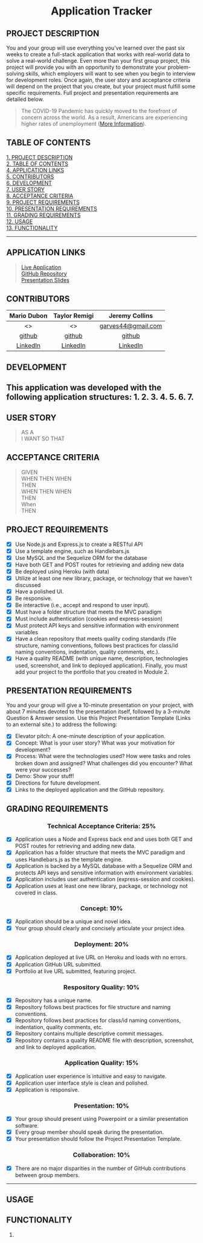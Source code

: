 # <div align="center">**Application Tracker**</div>

## **PROJECT DESCRIPTION**
You and your group will use everything you’ve learned over the past six weeks to create a full-stack application that works with real-world data to solve a real-world challenge. Even more than your first group project, this project will provide you with an opportunity to demonstrate your problem-solving skills, which employers will want to see when you begin to interview for development roles. Once again, the user story and acceptance criteria will depend on the project that you create, but your project must fulfill some specific requirements. Full project and presentation requirements are detailed below.  

> The COVID-19 Pandemic has quickly moved to the forefront of concern across the world. As a result, Americans are experiencing higher rates of unemployment ([More Information](https://www.bls.gov/news.release/pdf/empsit.pdf)). 


## **TABLE OF CONTENTS** 
[1. PROJECT DESCRIPTION](#PROJECT-DESCRIPTION)  
[2. TABLE OF CONTENTS](#TABLE-OF-CONTENTS)  
[4. APPLICATION LINKS](#APPLICATION-LINKS)  
[5. CONTRIBUTORS](#CONTRIBUTORS)  
[6. DEVELOPMENT](#DEVELOPMENT)  
[7. USER STORY](#USER-STORY)  
[8. ACCEPTANCE CRITERIA](#ACCEPTANCE-CRITERIA)  
[9. PROJECT REQUIREMENTS](#PROJECT-REQUIREMENTS)  
[10. PRESENTATION REQUIREMENTS](#PRESENTATION-REQUIREMENTS)  
[11. GRADING REQUIREMENTS](#GRADING-REQUIREMENTS)  
[12. USAGE](#USAGE)  
[13. FUNCTIONALITY](#FUNCTIONALITY)  

---

## **APPLICATION LINKS**
> [Live Application]()  
> [GitHub Repository](https://github.com/garves44/p2-application-tracker)  
> [Presentation Slides]()

## **CONTRIBUTORS** 
| Mario Dubon | Taylor Remigi | Jeremy Collins |
| :------: | :------: |  :------: |
| <> | <> | <garves44@gmail.com> |
| [github](https://github.com/mdubon1407) | [github](https://github.com/TRemigi) | [github](https://github.com/garves44) |
| [LinkedIn](https://www.linkedin.com/) | [LinkedIn](https://www.linkedin.com/) | [LinkedIn](https://www.linkedin.com/in/jeremy-collins-209545194/) |

## **DEVELOPMENT**
This application was developed with the following application structures:
1. 
2. 
3. 
4. 
5. 
6. 
7. 
---

## **USER STORY**
> AS A  
> I WANT 
> SO THAT 

## **ACCEPTANCE CRITERIA**
> GIVEN   
> WHEN 
> THEN
> WHEN  
> THEN  
> WHEN 
> THEN
> WHEN  
> THEN    
> When    
> THEN 

## **PROJECT REQUIREMENTS**
- [x] Use Node.js and Express.js to create a RESTful API
- [x] Use a template engine, such as Handlebars.js
- [x] Use MySQL and the Sequelize ORM for the database
- [x] Have both GET and POST routes for retrieving and adding new data
- [x] Be deployed using Heroku (with data)
- [x] Utilize at least one new library, package, or technology that we haven't discussed
- [x] Have a polished UI.
- [x] Be responsive.
- [x] Be interactive (i.e., accept and respond to user input).
- [x] Must have a folder structure that meets the MVC paradigm
- [x] Must include authentication (cookies and express-session)
- [x] Must protect API keys and sensitive information with environment variables
- [x] Have a clean repository that meets quality coding standards (file structure, naming conventions, follows best practices for class/id naming conventions, indentation, quality comments, etc.).
- [x] Have a quality README (with unique name, description, technologies used, screenshot, and link to deployed application).
Finally, you must add your project to the portfolio that you created in Module 2.

## **PRESENTATION REQUIREMENTS**
You and your group will give a 10-minute presentation on your project, with about 7 minutes devoted to the presentation itself, followed by a 3-minute Question & Answer session. Use this Project Presentation Template (Links to an external site.) to address the following:

- [x] Elevator pitch: A one-minute description of your application.
- [x] Concept: What is your user story? What was your motivation for development?
- [x] Process: What were the technologies used? How were tasks and roles broken down and assigned? What challenges did you encounter? What were your successes?
- [x] Demo: Show your stuff!
- [x] Directions for future development.
- [x] Links to the deployed application and the GitHub repository.

## **GRADING REQUIREMENTS**

### <div align="center">Technical Acceptance Criteria: 25%</div>
- [x] Application uses a Node and Express back end and uses both GET and POST routes for retrieving and adding new data.
- [x] Application has a folder structure that meets the MVC paradigm and uses Handlebars.js as the template engine.
- [x] Application is backed by a MySQL database with a Sequelize ORM and protects API keys and sensitive information with environment variables.
- [x] Application includes user authentication (express-session and cookies).
- [x] Application uses at least one new library, package, or technology not covered in class.

### <div align="center">Concept: 10%</div>
- [x] Application should be a unique and novel idea.
- [x] Your group should clearly and concisely articulate your project idea.

### <div align="center">Deployment: 20%</div>
- [x] Application deployed at live URL on Heroku and loads with no errors.
- [x] Application GitHub URL submitted.
- [x] Portfolio at live URL submitted, featuring project.

### <div align="center">Respository Quality: 10%</div>
- [x] Repository has a unique name.
- [x] Repository follows best practices for file structure and naming conventions.
- [x] Repository follows best practices for class/id naming conventions, indentation, quality comments, etc.
- [x] Repository contains multiple descriptive commit messages.
- [x] Repository contains a quality README file with description, screenshot, and link to deployed application.

### <div align="center">Application Quality: 15%</div>
- [x] Application user experience is intuitive and easy to navigate.
- [x] Application user interface style is clean and polished.
- [x] Application is responsive.

### <div align="center">Presentation: 10%</div>
- [x] Your group should present using Powerpoint or a similar presentation software.
- [x] Every group member should speak during the presentation.
- [x] Your presentation should follow the Project Presentation Template.

### <div align="center">Collaboration: 10%</div>
- [x] There are no major disparities in the number of GitHub contributions between group members.

---

## **USAGE**
> 


## **FUNCTIONALITY**
1.  
